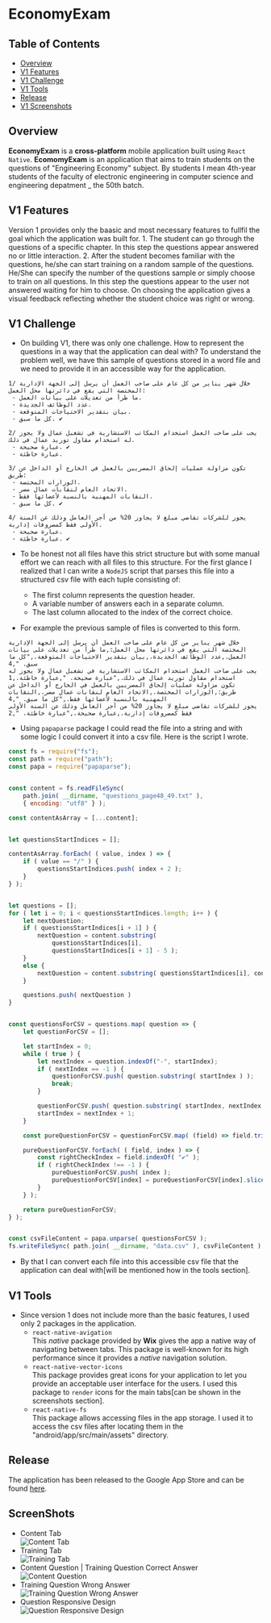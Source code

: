 # EconomyExam

## Table of Contents
* [Overview](#Overview)
* [V1 Features](#V1_Features)
* [V1 Challenge](#V1_Challenge)
* [V1 Tools](#V1_Tools)
* [Release](#Release)
* [V1 Screenshots](#V1_Screenshots)

## Overview
**EconomyExam** is a **cross-platform** mobile application built using ` React Native `. **EcomomyExam** is an application that aims to train students on the questions of "Engineering Economy" subject. By students I mean 4th-year students of the faculty of electronic engineering in computer science and engineering depatment _ the 50th batch. 

## V1 Features
Version 1 provides only the baasic and most necessary features to fullfil the goal which the application was built for.
    1. The student can go through the questions of a specific chapter. In this step the questions appear answered no or little interaction.
    2. After the student becomes familiar with the questions, he/she can start training on a random sample of the questions. He/She can specify the number of the questions sample or simply choose to train on all questions. In this step the questions appear to the user not answered waiting for him to choose. On choosing the application gives a visual feedback reflecting whether the student choice was right or wrong.

## V1 Challenge
* On building V1, there was only one challenge. How to represent the questions in a way that the application can deal with? To understand the problem well, we have this sample of questions stored in a word file and we need to provide it in an accessible way for the application.

```
1/ خلال شهر يناير من كل عام على صاحب العمل أن يرسل إلى الجهة الإدارية المختصة التي يقع في دائرتها محل العمل:
 - ما طرأ من تعديلات على بيانات العمل.
 - عدد الوظائف الجديدة.
 - بيان بتقدير الاحتياجات المتوقعة.
 - كل ما سبق. ✔️

2/ يجب على صاحب العمل استخدام المكاتب الاستشارية في تشغبل عمال ولا يجوز له استخدام مقاول توريد عمال في ذلك.
 - عبارة صحيحة. ✔️
 - عبارة خاطئة.

3/ تكون مزاولة عمليات إلحاق المصريين بالعمل في الخارج أو الداخل عن طريق:
 - الوزارات المختصة.
 - الاتحاد العام لنقابات عمال مصر.
 - النقابات المهنية بالنسبة لأعضائها فقط.
 - كل ما سبق. ✔️

4/ يجوز للشركات تقاضي مبلغ لا يجاوز 20% من أجر العامل وذلك عن السنة اﻷولى فقط كمصروفات إدارية.
 - عبارة صحيحة.
 - عبارة خاطئة. ✔️
```

* To be honest not all files have this strict structure but with some manual effort we can reach with all files to this structure. For the first glance I realized that I can write a ` NodeJS ` script that parses this file into a structured csv file with each tuple consisting of:
    * The first column represents the question header.
    * A variable number of answers each in a separate column.
    * The last column allocated to the index of the correct choice.

* For example the previous sample of files is converted to this form.
```
خلال شهر يناير من كل عام على صاحب العمل أن يرسل إلى الجهة الإدارية المختصة التي يقع في دائرتها محل العمل:,ما طرأ من تعديلات على بيانات العمل.,عدد الوظائف الجديدة.,بيان بتقدير الاحتياجات المتوقعة.,"كل ما سبق. ",4
يجب على صاحب العمل استخدام المكاتب الاستشارية في تشغبل عمال ولا يجوز له استخدام مقاول توريد عمال في ذلك.,"عبارة صحيحة. ",عبارة خاطئة.,1
تكون مزاولة عمليات إلحاق المصريين بالعمل في الخارج أو الداخل عن طريق:,الوزارات المختصة.,الاتحاد العام لنقابات عمال مصر.,النقابات المهنية بالنسبة لأعضائها فقط.,"كل ما سبق. ",4
يجوز للشركات تقاضي مبلغ لا يجاوز 20% من أجر العامل وذلك عن السنة اﻷولى فقط كمصروفات إدارية.,عبارة صحيحة.,"عبارة خاطئة. ",2
```

* Using ` papaparse ` package I could read the file into a string and with some logic I could convert it into a csv file. Here is the script I wrote.
```js
const fs = require("fs");
const path = require("path");
const papa = require("papaparse");


const content = fs.readFileSync( 
    path.join( __dirname, "questions_page48_49.txt" ), 
    { encoding: "utf8" } );

const contentAsArray = [...content];


let questionsStartIndices = [];   

contentAsArray.forEach( ( value, index ) => {
    if ( value == "/" ) {
        questionsStartIndices.push( index + 2 );
    }
} );


let questions = []; 
for ( let i = 0; i < questionsStartIndices.length; i++ ) {
    let nextQuestion;
    if ( questionsStartIndices[i + 1] ) {
        nextQuestion = content.substring( 
            questionsStartIndices[i], 
            questionsStartIndices[i + 1] - 5 );
    }
    else {
        nextQuestion = content.substring( questionsStartIndices[i], content.length - 1 );
    }

    questions.push( nextQuestion )
}


const questionsForCSV = questions.map( question => {
    let questionForCSV = [];

    let startIndex = 0;
    while ( true ) {
        let nextIndex = question.indexOf("-", startIndex);
        if ( nextIndex == -1 ) {
            questionForCSV.push( question.substring( startIndex ) );
            break;
        }

        questionForCSV.push( question.substring( startIndex, nextIndex ) );
        startIndex = nextIndex + 1;
    }

    const pureQuestionForCSV = questionForCSV.map( (field) => field.trim() );

    pureQuestionForCSV.forEach( ( field, index ) => {
        const rightCheckIndex = field.indexOf( "✔️" );
        if ( rightCheckIndex !== -1 ) {
            pureQuestionForCSV.push( index );
            pureQuestionForCSV[index] = pureQuestionForCSV[index].slice(0, -2);
        }
    } );

    return pureQuestionForCSV;
} );


const csvFileContent = papa.unparse( questionsForCSV );
fs.writeFileSync( path.join( __dirname, "data.csv" ), csvFileContent );
```

* By that I can convert each file into this accessible csv file that the application can deal with[will be mentioned how in the tools section].

## V1 Tools
* Since version 1 does not include more than the basic features, I used only 2 packages in the application.
    * ` react-native-avigation `  
This *native* package provided by **Wix** gives the app a native way of navigating between tabs. This package is well-known for its high performance since it provides a *native* navigation solution.
    * ` react-native-vector-icons `  
This package provides great icons for your application to let you provide an acceptable user interface for the users. I used this package to ` render ` icons for the main tabs[can be shown in the screenshots section].
    * ` react-native-fs `  
This package allows accessing files in the app storage. I used it to access the csv files after locating them in the "android/app/src/main/assets" directory.

## Release
The application has been released to the Google App Store and can be found [here](https://play.google.com/store/apps/details?id=com.economyexam&fbclid=IwAR24AhV3ZE2qCE3-pfbh1rvcgARJydKqoxLPFHXBXZwTY71XnI4sFW1ty2Q).

## ScreenShots
* Content Tab<br />
![Content Tab](https://github.com/hossamnasser938/EconomyExam/blob/master/screenshots/1.png)
* Training Tab<br />
![Training Tab](https://github.com/hossamnasser938/EconomyExam/blob/master/screenshots/2.png)
* Content Question | Training Question Correct Answer<br />
![Content Question](https://github.com/hossamnasser938/EconomyExam/blob/master/screenshots/3.png)
* Training Question Wrong Answer<br />
![Training Question Wrong Answer](https://github.com/hossamnasser938/EconomyExam/blob/master/screenshots/4.png)
* Question Responsive Design<br />
![Question Responsive Design](https://github.com/hossamnasser938/EconomyExam/blob/master/screenshots/5.gif)

